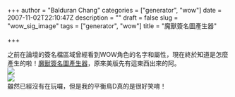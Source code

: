 +++
author = "Balduran Chang"
categories = ["generator", "wow"]
date = 2007-11-02T22:10:47Z
description = ""
draft = false
slug = "wow_sig_image"
tags = ["generator", "wow"]
title = "魔獸簽名圖產生器"

+++


之前在論壇的簽名檔區域曾經看到WOW角色的名字和屬性，現在終於知道是怎麼產生的啦！[魔獸簽名圖產生器](http://wow.evenrain.net/create_sig.php)，原來美版先有這東西出來的阿。  
[![](http://wow.evenrain.net.nyud.net/sig.php/13367cOxsa.png)](http://tw.wowarmory.com/character-sheet.xml?r=%E6%97%A5%E8%90%BD%E6%B2%BC%E6%BE%A4&n=%E5%B0%8F%E5%B0%8F%E6%9B%B8%E5%83%AE)  
[![](http://wow.evenrain.net.nyud.net/sig.php/13371QOMCT.png)](http://tw.wowarmory.com/character-sheet.xml?r=%E6%97%A5%E8%90%BD%E6%B2%BC%E6%BE%A4&n=%E5%8F%AF%E6%84%9B%E6%9B%B8%E5%83%AE)  
 雖然已經沒有在玩囉，但是我的平衡鳥D真的是很好笑唷！

